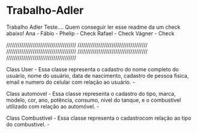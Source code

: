 # Trabalho-Adler
Trabalho Adler 
Teste....
Quem conseguir ler esse readme da um check abaixo!
Ana - 
Fábio - 
Phelip - Check
Rafael - Check
Vágner - Check



/////////////////////////////////////
/////////////////////////////////////
/////////////////////////////////////
/////////////////////////////////////
/////////////////////////////////////

Class User -
Essa classe representa o cadastro do nome completo do usuário, nome do usuário, data de nascimento, cadastro de pessoa fisica, email e numero do celular com relação ao usuário. -

Class automovel -
Essa classe representa o cadastro do tipo, marca, modelo, cor, ano, potência, consumo, nivel do tanque, e o combustível utilizado com relação ao automóvel. -

Class Combustível -
Essa classe representa o cadastrocom relação ao tipo do combustivel. -
